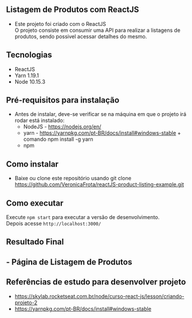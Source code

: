 
## Listagem de Produtos com ReactJS
- Este projeto foi criado com o ReactJS<br/>
O projeto consiste em consumir uma API para realizar a listagens de produtos, sendo possivel
acessar detalhes do mesmo.


## Tecnologias
- ReactJS
- Yarn 1.19.1
- Node 10.15.3


## Pré-requisitos para instalação
- Antes de instalar, deve-se verificar se na máquina em que o projeto irá rodar está instalado:
    - NodeJS - https://nodejs.org/en/
    - yarn - https://yarnpkg.com/pt-BR/docs/install#windows-stable + comando npm install -g yarn
    - npm

## Como instalar
- Baixe ou clone este repositório usando git clone https://github.com/VeronicaFrota/reactJS-product-listing-example.git


## Como executar
Execute `npm start` para executar a versão de desenvolvimento.<br/>
Depois acesse `http://localhost:3000/`


## Resultado Final
## - Página de Listagem de Produtos



## Referências de estudo para desenvolver projeto
- https://skylab.rocketseat.com.br/node/curso-react-js/lesson/criando-projeto-2
- https://yarnpkg.com/pt-BR/docs/install#windows-stable
